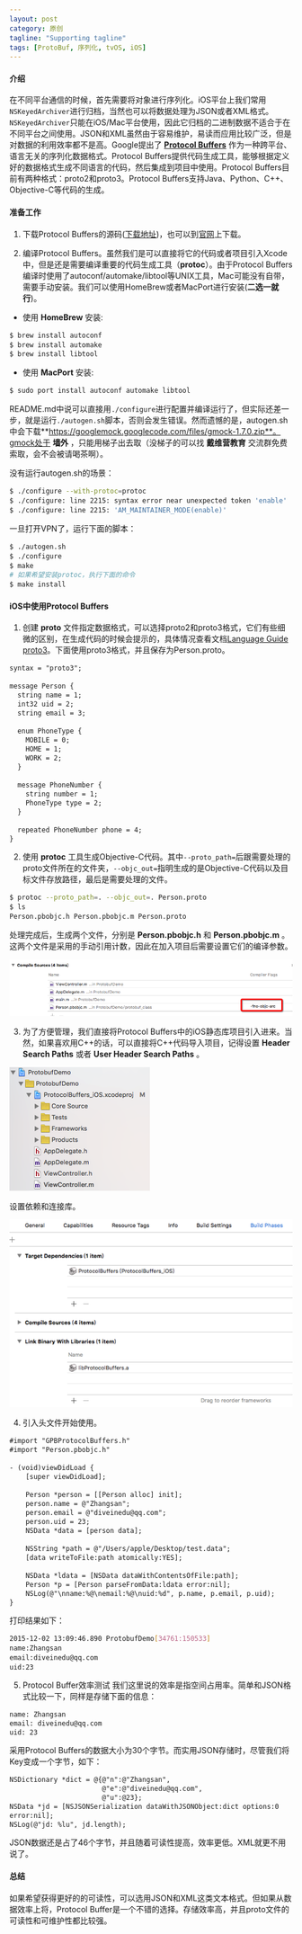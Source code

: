 ```yaml
---
layout: post
category: 原创
tagline: "Supporting tagline"
tags: [ProtoBuf, 序列化, tvOS, iOS]
---
```


#### 介绍
在不同平台通信的时候，首先需要将对象进行序列化。iOS平台上我们常用`NSKeyedArchiver`进行归档，当然也可以将数据处理为JSON或者XML格式。`NSKeyedArchiver`只能在iOS/Mac平台使用，因此它归档的二进制数据不适合于在不同平台之间使用。JSON和XML虽然由于容易维护，易读而应用比较广泛，但是对数据的利用效率都不是高。Google提出了 **[Protocol Buffers](https://developers.google.com/protocol-buffers/)** 作为一种跨平台、语言无关的序列化数据格式。Protocol Buffers提供代码生成工具，能够根据定义好的数据格式生成不同语言的代码，然后集成到项目中使用。Protocol Buffers目前有两种格式：proto2和proto3。Protocol Buffers支持Java、Python、C++、Objective-C等代码的生成。

#### 准备工作

1. 下载Protocol Buffers的源码([下载地址](https://github.com/google/protobuf))，也可以到[官网](https://developers.google.com/protocol-buffers/)上下载。

2. 编译Protocol Buffers。虽然我们是可以直接将它的代码或者项目引入Xcode中，但是还是需要编译重要的代码生成工具（**protoc**）。由于Protocol Buffers编译时使用了autoconf/automake/libtool等UNIX工具，Mac可能没有自带，需要手动安装。我们可以使用HomeBrew或者MacPort进行安装(**二选一就行**)。

  - 使用 **HomeBrew** 安装:

  ```bash
  $ brew install autoconf
  $ brew install automake
  $ brew install libtool
  ```

  - 使用 **MacPort** 安装:

  ```bash
  $ sudo port install autoconf automake libtool
  ```

README.md中说可以直接用`./configure`进行配置并编译运行了，但实际还差一步，就是运行`./autogen.sh`脚本，否则会发生错误。然而遗憾的是，autogen.sh中会下载**https://googlemock.googlecode.com/files/gmock-1.7.0.zip**。gmock处于 **墙外** ，只能用梯子出去取（没梯子的可以找 **戴维营教育** 交流群免费索取，会不会被请喝茶啊）。

没有运行autogen.sh的场景：

```bash
$ ./configure --with-protoc=protoc
$ ./configure: line 2215: syntax error near unexpected token 'enable'
$ ./configure: line 2215: 'AM_MAINTAINER_MODE(enable)'
```

一旦打开VPN了，运行下面的脚本：

```bash
$ ./autogen.sh
$ ./configure
$ make
# 如果希望安装protoc，执行下面的命令
$ make install
```

#### iOS中使用Protocol Buffers

1. 创建 **proto** 文件指定数据格式，可以选择proto2和proto3格式，它们有些细微的区别，在生成代码的时候会提示的，具体情况查看文档[Language Guide proto3](https://developers.google.com/protocol-buffers/docs/proto3)。下面使用proto3格式，并且保存为Person.proto。

```
syntax = "proto3";

message Person {
  string name = 1;
  int32 uid = 2;
  string email = 3;

  enum PhoneType {
    MOBILE = 0;
    HOME = 1;
    WORK = 2;
  }

  message PhoneNumber {
    string number = 1;
    PhoneType type = 2;
  }

  repeated PhoneNumber phone = 4;
}
```

2. 使用 **protoc** 工具生成Objective-C代码。其中`--proto_path=`后跟需要处理的proto文件所在的文件夹，`--objc_out=`指明生成的是Objective-C代码以及目标文件存放路径，最后是需要处理的文件。

```bash
$ protoc --proto_path=. --objc_out=. Person.proto
$ ls
Person.pbobjc.h	Person.pbobjc.m	Person.proto
```

处理完成后，生成两个文件，分别是 **Person.pbobjc.h** 和 **Person.pbobjc.m** 。这两个文件是采用的手动引用计数，因此在加入项目后需要设置它们的编译参数。

![](/images/objc/protobuf_3.png)

3. 为了方便管理，我们直接将Protocol Buffers中的iOS静态库项目引入进来。当然，如果喜欢用C++的话，可以直接将C++代码导入项目，记得设置 **Header Search Paths** 或者 **User Header Search Paths** 。

![](/images/objc/protobuf_1.png)

设置依赖和连接库。

![](/images/objc/protobuf_2.png)

4.  引入头文件开始使用。

```
#import "GPBProtocolBuffers.h"
#import "Person.pbobjc.h"

- (void)viewDidLoad {
    [super viewDidLoad];

    Person *person = [[Person alloc] init];
    person.name = @"Zhangsan";
    person.email = @"diveinedu@qq.com";
    person.uid = 23;
    NSData *data = [person data];

    NSString *path = @"/Users/apple/Desktop/test.data";
    [data writeToFile:path atomically:YES];

    NSData *ldata = [NSData dataWithContentsOfFile:path];
    Person *p = [Person parseFromData:ldata error:nil];
    NSLog(@"\nname:%@\nemail:%@\nuid:%d", p.name, p.email, p.uid);
}
```

打印结果如下：

```bash
2015-12-02 13:09:46.890 ProtobufDemo[34761:150533]
name:Zhangsan
email:diveinedu@qq.com
uid:23
```

5. Protocol Buffer效率测试
我们这里说的效率是指空间占用率。简单和JSON格式比较一下，同样是存储下面的信息：

```
name: Zhangsan
email: diveinedu@qq.com
uid: 23
```

采用Protocol Buffers的数据大小为30个字节。而实用JSON存储时，尽管我们将Key变成一个字节，如下：

```objc
NSDictionary *dict = @{@"n":@"Zhangsan",
                       @"e":@"diveinedu@qq.com",
                       @"u":@23};
NSData *jd = [NSJSONSerialization dataWithJSONObject:dict options:0 error:nil];
NSLog(@"jd: %lu", jd.length);
```

JSON数据还是占了46个字节，并且随着可读性提高，效率更低。XML就更不用说了。

#### 总结
如果希望获得更好的的可读性，可以选用JSON和XML这类文本格式。但如果从数据效率上将，Protocol Buffer是一个不错的选择。存储效率高，并且proto文件的可读性和可维护性都比较强。
